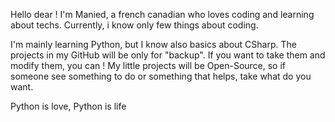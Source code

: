 Hello dear ! I'm Manied, a french canadian who loves coding and learning about techs.
Currently, i know only few things about coding.

I'm mainly learning Python, but I know also basics about CSharp.
  The projects in my GitHub will be only for "backup". If you want to take them and modify them, you can !
  My little projects will be Open-Source, so if someone see something to do or something that helps, take what do you want.
  
Python is love, Python is life
